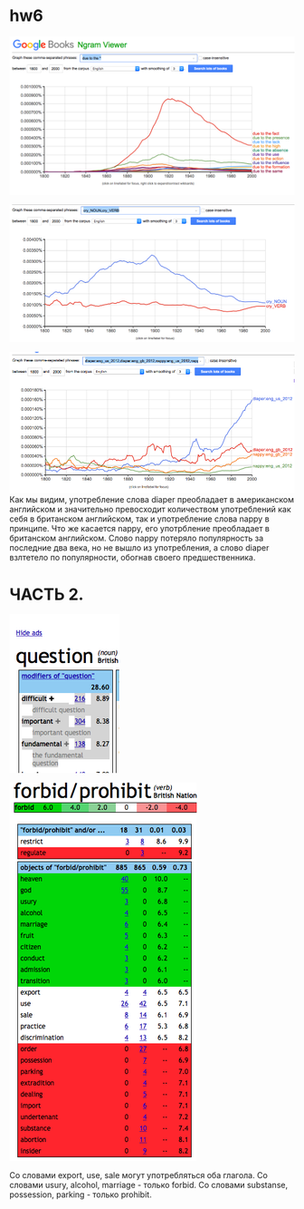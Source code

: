 # hw6
![](https://github.com/Hilkovskalyona/hw6/blob/master/due%20to%20the%20*.png)

![](https://github.com/Hilkovskalyona/hw6/blob/master/cry.png)

![](https://github.com/Hilkovskalyona/hw6/blob/master/diaper%20VS%20nappy.png)
Как мы видим, употребление слова diaper преобладает в американском английском и значительно превосходит количеством употреблений как себя в британском английском, так и употребление слова nappy в принципе. Что же касается nаppy, его употрбление преобладает в британском английском. Слово nappy потеряло популярность за последние два века, но не вышло из употребления, а слово diaрer взлтетело по популярности, обогнав своего предшественника.

# ЧАСТЬ 2.
![](https://github.com/Hilkovskalyona/hw6/blob/master/modifiers.png)

![](https://github.com/Hilkovskalyona/hw6/blob/master/forbid:prohibit.png)

Со словами export, use, sale могут употребляться оба глагола.
Со словами usury, alcohol, marriage - только forbid.
Со словами  substanse, possession, parking - только prohibit.
